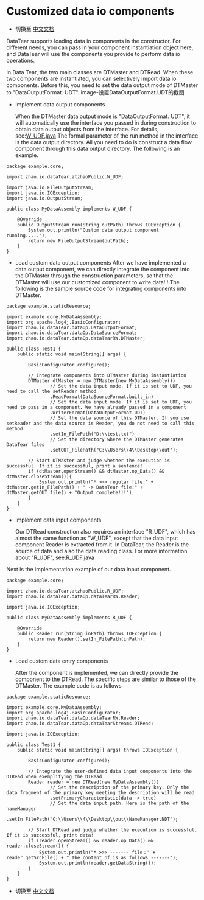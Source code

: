 # Customized data io components
- 切换至 [中文文档]()

DataTear supports loading data io components in the constructor. For different needs, you can pass in your component instantiation object here, and DataTear will use the components you provide to perform data io operations.

In Data Tear, the two main classes are DTMaster and DTRead. When these two components are instantiated, you can selectively import data io components. Before this, you need to set the data output mode of DTMaster to "DataOutputFormat. UDT".
image-设置DataOutputFormat.UDT的截图

- Implement data output components

  When the DTMaster data output mode is "DataOutputFormat. UDT", it will automatically use the interface you passed in during construction to obtain data output objects from the interface. For details, see:[W_UDF.java](https://github.com/BeardedManZhao/dataTear/blob/main/src_code1.4.1/src/main/java/zhao/io/dataTear/atzhaoPublic/W_UDF.java)
The formal parameter of the run method in the interface is the data output directory. All you need to do is construct a data flow component through this data output directory. The following is an example.
```
package example.core;

import zhao.io.dataTear.atzhaoPublic.W_UDF;

import java.io.FileOutputStream;
import java.io.IOException;
import java.io.OutputStream;

public class MyDataAssembly implements W_UDF {

    @Override
    public OutputStream run(String outPath) throws IOException {
        System.out.println("Custom data output component running.....");
        return new FileOutputStream(outPath);
    }
}
```
- Load custom data output components
  After we have implemented a data output component, we can directly integrate the component into the DTMaster through the construction parameters, so that the DTMaster will use our customized component to write data!!! The following is the sample source code for integrating components into DTMaster.
```
package example.staticResource;

import example.core.MyDataAssembly;
import org.apache.log4j.BasicConfigurator;
import zhao.io.dataTear.dataOp.DataOutputFormat;
import zhao.io.dataTear.dataOp.DataSourceFormat;
import zhao.io.dataTear.dataOp.dataTearRW.DTMaster;

public class Test1 {
    public static void main(String[] args) {

        BasicConfigurator.configure();

        // Integrate components into DTMaster during instantiation
        DTMaster dtMaster = new DTMaster(new MyDataAssembly())
                // Set the data input mode. If it is set to UDF, you need to call the setReader method
                .ReadFormat(DataSourceFormat.built_in)
                // Set the data input mode. If it is set to UDF, you need to pass in a component. We have already passed in a component
                .WriterFormat(DataOutputFormat.UDT)
                // Set the data source of this DTMaster. If you use setReader and the data source is Reader, you do not need to call this method
                .setIn_FilePath("D:\\test.txt")
                // Set the directory where the DTMaster generates DataTear files
                .setOUT_FilePath("C:\\Users\\4\\Desktop\\out");

        // Start DTMaster and judge whether the execution is successful. If it is successful, print a sentence!
        if (dtMaster.openStream() && dtMaster.op_Data() && dtMaster.closeStream()){
            System.out.println("* >>> regular file:" + dtMaster.getIn_FilePath() + " -> DataTear file:" + dtMaster.getOUT_file() + "Output complete!!!");
        }
    }
}
```

- Implement data input components
  
  Our DTRead construction also requires an interface "R_UDF", which has almost the same function as "W_UDF", except that the data input component Reader is extracted from it. In DataTear, the Reader is the source of data and also the data reading class. For more information about "R_UDF", see:[R_UDF.java](https://github.com/BeardedManZhao/dataTear/blob/main/src_code1.4.1/src/main/java/zhao/io/dataTear/atzhaoPublic/R_UDF.java)

Next is the implementation example of our data input component.
```
package example.core;

import zhao.io.dataTear.atzhaoPublic.R_UDF;
import zhao.io.dataTear.dataOp.dataTearRW.Reader;

import java.io.IOException;

public class MyDataAssembly implements R_UDF {

    @Override
    public Reader run(String inPath) throws IOException {
        return new Reader().setIn_FilePath(inPath);
    }
}
```
- Load custom data entry components
  
  After the component is implemented, we can directly provide the component to the DTRead. The specific steps are similar to those of the DTMaster. The example code is as follows
```
package example.staticResource;

import example.core.MyDataAssembly;
import org.apache.log4j.BasicConfigurator;
import zhao.io.dataTear.dataOp.dataTearRW.Reader;
import zhao.io.dataTear.dataOp.dataTearStreams.DTRead;

import java.io.IOException;

public class Test1 {
    public static void main(String[] args) throws IOException {

        BasicConfigurator.configure();

        // Integrate the user-defined data input components into the DTRead when exemplifying the DTRead
        Reader reader = new DTRead(new MyDataAssembly())
                // Set the description of the primary key. Only the data fragment of the primary key meeting the description will be read
                .setPrimaryCharacteristic(data -> true)
                // Set the data input path. Here is the path of the nameManager
                .setIn_FilePath("C:\\Users\\4\\Desktop\\out\\NameManager.NDT");

        // Start DTRead and judge whether the execution is successful. If it is successful, print data!
        if (reader.openStream() && reader.op_Data() && reader.closeStream()) {
            System.out.println("* >>> ------- file：" + reader.getSrcFile() + " The content of is as follows -------");
            System.out.println(reader.getDataString());
        }
    }
}
```
- 切换至 [中文文档]()